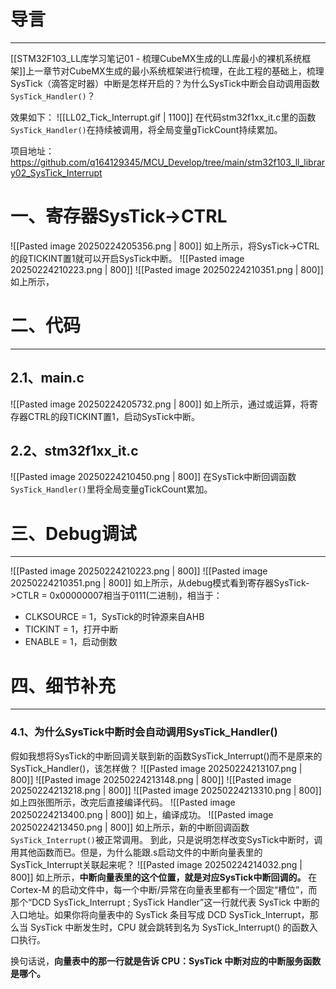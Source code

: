 # 导言
---
[[STM32F103_LL库学习笔记01 - 梳理CubeMX生成的LL库最小的裸机系统框架]]上一章节对CubeMX生成的最小系统框架进行梳理，在此工程的基础上，梳理SysTick（滴答定时器）中断是怎样开启的？为什么SysTick中断会自动调用函数`SysTick_Handler()`？

效果如下：
![[LL02_Tick_Interrupt.gif | 1100]]
在代码stm32f1xx_it.c里的函数`SysTick_Handler()`在持续被调用，将全局变量gTickCount持续累加。

项目地址：https://github.com/q164129345/MCU_Develop/tree/main/stm32f103_ll_library02_SysTick_Interrupt

# 一、寄存器SysTick->CTRL
![[Pasted image 20250224205356.png | 800]]
如上所示，将SysTick->CTRL的段TICKINT置1就可以开启SysTick中断。
![[Pasted image 20250224210223.png | 800]]
![[Pasted image 20250224210351.png | 800]]
如上所示，


# 二、代码
---
## 2.1、main.c
![[Pasted image 20250224205732.png | 800]]
如上所示，通过或运算，将寄存器CTRL的段TICKINT置1，启动SysTick中断。
## 2.2、stm32f1xx_it.c
![[Pasted image 20250224210450.png | 800]]
在SysTick中断回调函数`SysTick_Handler()`里将全局变量gTickCount累加。

# 三、Debug调试
---
![[Pasted image 20250224210223.png | 800]]
![[Pasted image 20250224210351.png | 800]]
如上所示，从debug模式看到寄存器SysTick->CTLR = 0x00000007相当于0111(二进制)，相当于：
- CLKSOURCE = 1，SysTick的时钟源来自AHB
- TICKINT = 1，打开中断
- ENABLE = 1，启动倒数

# 四、细节补充
---
### 4.1、为什么SysTick中断时会自动调用SysTick_Handler()
假如我想将SysTick的中断回调关联到新的函数SysTick_Interrupt()而不是原来的SysTick_Handler()，该怎样做？
![[Pasted image 20250224213107.png | 800]]
![[Pasted image 20250224213148.png | 800]]
![[Pasted image 20250224213218.png | 800]]
![[Pasted image 20250224213310.png | 800]]
如上四张图所示，改完后直接编译代码。
![[Pasted image 20250224213400.png | 800]]
如上，编译成功。
![[Pasted image 20250224213450.png | 800]]
如上所示，新的中断回调函数`SysTick_Interrupt()`被正常调用。
到此，只是说明怎样改变SysTick中断时，调用其他函数而已。但是，为什么能跟.s启动文件的中断向量表里的SysTick_Interrupt关联起来呢？
![[Pasted image 20250224214032.png | 800]]
如上所示，**中断向量表里的这个位置，就是对应SysTick中断回调的。** 在 Cortex-M 的启动文件中，每一个中断/异常在向量表里都有一个固定“槽位”，而那个“DCD SysTick_Interrupt ; SysTick Handler”这一行就代表 SysTick 中断的入口地址。如果你将向量表中的 SysTick 条目写成 DCD SysTick_Interrupt，那么当 SysTick 中断发生时，CPU 就会跳转到名为 SysTick_Interrupt() 的函数入口执行。

换句话说，**向量表中的那一行就是告诉 CPU：SysTick 中断对应的中断服务函数是哪个。**




